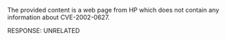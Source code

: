 The provided content is a web page from HP which does not contain any information about CVE-2002-0627.

RESPONSE: UNRELATED